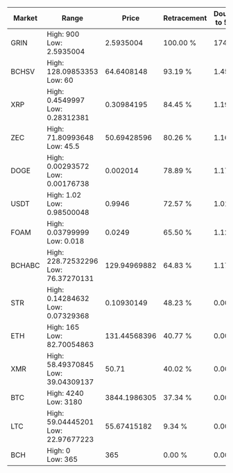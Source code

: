 | Market | Range | Price| Retracement | Doubles to 50% |
| --- | --- | --- | --- | --- |
| GRIN | High: 900<br />Low: 2.5935004 | 2.5935004 | 100.00 % | 174.01 |
| BCHSV | High: 128.09853353<br />Low: 60 | 64.6408148 | 93.19 % | 1.45 |
| XRP | High: 0.4549997<br />Low: 0.28312381 | 0.30984195 | 84.45 % | 1.19 |
| ZEC | High: 71.80993648<br />Low: 45.5 | 50.69428596 | 80.26 % | 1.16 |
| DOGE | High: 0.00293572<br />Low: 0.00176738 | 0.002014 | 78.89 % | 1.17 |
| USDT | High: 1.02<br />Low: 0.98500048 | 0.9946 | 72.57 % | 1.01 |
| FOAM | High: 0.03799999<br />Low: 0.018 | 0.0249 | 65.50 % | 1.12 |
| BCHABC | High: 228.72532296<br />Low: 76.37270131 | 129.94969882 | 64.83 % | 1.17 |
| STR | High: 0.14284632<br />Low: 0.07329368 | 0.10930149 | 48.23 % | 0.00 |
| ETH | High: 165<br />Low: 82.70054863 | 131.44568396 | 40.77 % | 0.00 |
| XMR | High: 58.49370845<br />Low: 39.04309137 | 50.71 | 40.02 % | 0.00 |
| BTC | High: 4240<br />Low: 3180 | 3844.1986305 | 37.34 % | 0.00 |
| LTC | High: 59.04445201<br />Low: 22.97677223 | 55.67415182 | 9.34 % | 0.00 |
| BCH | High: 0<br />Low: 365 | 365 | 0.00 % | 0.00 |
